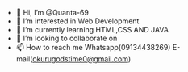 - 👋 Hi, I’m @Quanta-69
- 👀 I’m interested in Web Development
- 🌱 I’m currently learning HTML,CSS AND JAVA
- 💞️ I’m looking to collaborate on 
- 📫 How to reach me Whatsapp(09134438269) E-mail(okurugodstime0@gmail.com)

<!---
Quanta-69/Quanta-69 is a ✨ special ✨ repository because its `README.md` (this file) appears on your GitHub profile.
You can click the Preview link to take a look at your changes.
--->
